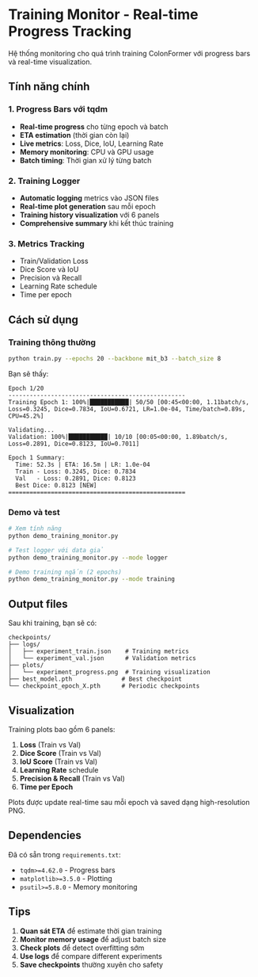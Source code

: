 # Training Monitor - Real-time Progress Tracking

Hệ thống monitoring cho quá trình training ColonFormer với progress bars và real-time visualization.

## Tính năng chính

### 1. Progress Bars với tqdm

- **Real-time progress** cho từng epoch và batch
- **ETA estimation** (thời gian còn lại)
- **Live metrics**: Loss, Dice, IoU, Learning Rate
- **Memory monitoring**: CPU và GPU usage
- **Batch timing**: Thời gian xử lý từng batch

### 2. Training Logger

- **Automatic logging** metrics vào JSON files
- **Real-time plot generation** sau mỗi epoch
- **Training history visualization** với 6 panels
- **Comprehensive summary** khi kết thúc training

### 3. Metrics Tracking

- Train/Validation Loss
- Dice Score và IoU
- Precision và Recall
- Learning Rate schedule
- Time per epoch

## Cách sử dụng

### Training thông thường

```bash
python train.py --epochs 20 --backbone mit_b3 --batch_size 8
```

Bạn sẽ thấy:

```
Epoch 1/20
--------------------------------------------------
Training Epoch 1: 100%|███████████| 50/50 [00:45<00:00, 1.11batch/s, Loss=0.3245, Dice=0.7834, IoU=0.6721, LR=1.0e-04, Time/batch=0.89s, CPU=45.2%]

Validating...
Validation: 100%|███████████| 10/10 [00:05<00:00, 1.89batch/s, Loss=0.2891, Dice=0.8123, IoU=0.7011]

Epoch 1 Summary:
  Time: 52.3s | ETA: 16.5m | LR: 1.0e-04
  Train - Loss: 0.3245, Dice: 0.7834
  Val   - Loss: 0.2891, Dice: 0.8123
  Best Dice: 0.8123 [NEW]
==================================================
```

### Demo và test

```bash
# Xem tính năng
python demo_training_monitor.py

# Test logger với data giả
python demo_training_monitor.py --mode logger

# Demo training ngắn (2 epochs)
python demo_training_monitor.py --mode training
```

## Output files

Sau khi training, bạn sẽ có:

```
checkpoints/
├── logs/
│   ├── experiment_train.json    # Training metrics
│   └── experiment_val.json      # Validation metrics
├── plots/
│   └── experiment_progress.png  # Training visualization
├── best_model.pth              # Best checkpoint
└── checkpoint_epoch_X.pth      # Periodic checkpoints
```

## Visualization

Training plots bao gồm 6 panels:

1. **Loss** (Train vs Val)
2. **Dice Score** (Train vs Val)
3. **IoU Score** (Train vs Val)
4. **Learning Rate** schedule
5. **Precision & Recall** (Train vs Val)
6. **Time per Epoch**

Plots được update real-time sau mỗi epoch và saved dạng high-resolution PNG.

## Dependencies

Đã có sẵn trong `requirements.txt`:

- `tqdm>=4.62.0` - Progress bars
- `matplotlib>=3.5.0` - Plotting
- `psutil>=5.8.0` - Memory monitoring

## Tips

1. **Quan sát ETA** để estimate thời gian training
2. **Monitor memory usage** để adjust batch size
3. **Check plots** để detect overfitting sớm
4. **Use logs** để compare different experiments
5. **Save checkpoints** thường xuyên cho safety
